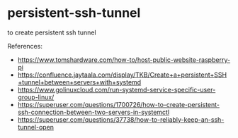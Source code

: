 # persistent-ssh-tunnel
to create persistent ssh tunnel 


References:
- https://www.tomshardware.com/how-to/host-public-website-raspberry-pi
- https://confluence.jaytaala.com/display/TKB/Create+a+persistent+SSH+tunnel+between+servers+with+systemd
- https://www.golinuxcloud.com/run-systemd-service-specific-user-group-linux/
- https://superuser.com/questions/1700726/how-to-create-persistent-ssh-connection-between-two-servers-in-systemctl
- https://superuser.com/questions/37738/how-to-reliably-keep-an-ssh-tunnel-open
